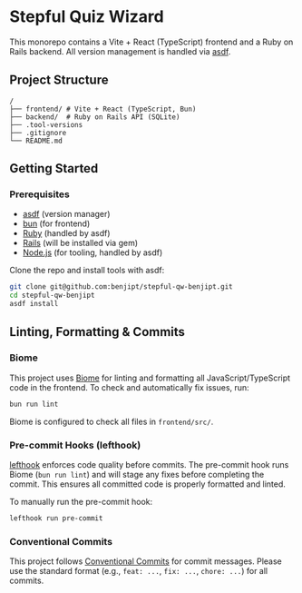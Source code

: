 # Stepful Quiz Wizard

This monorepo contains a Vite + React (TypeScript) frontend and a Ruby on Rails backend. All version management is handled via [asdf](https://asdf-vm.com/).

## Project Structure
```
/
├── frontend/ # Vite + React (TypeScript, Bun)
├── backend/  # Ruby on Rails API (SQLite)
├── .tool-versions
├── .gitignore
└── README.md
```

## Getting Started

### Prerequisites
- [asdf](https://asdf-vm.com/) (version manager)
- [bun](https://bun.sh/) (for frontend)
- [Ruby](https://www.ruby-lang.org/) (handled by asdf)
- [Rails](https://rubyonrails.org/) (will be installed via gem)
- [Node.js](https://nodejs.org/) (for tooling, handled by asdf)

Clone the repo and install tools with asdf:

```sh
git clone git@github.com:benjipt/stepful-qw-benjipt.git
cd stepful-qw-benjipt
asdf install
```

## Linting, Formatting & Commits

### Biome
This project uses [Biome](https://biomejs.dev/) for linting and formatting all JavaScript/TypeScript code in the frontend. To check and automatically fix issues, run:

```sh
bun run lint
```

Biome is configured to check all files in `frontend/src/`.

### Pre-commit Hooks (lefthook)
[lefthook](https://github.com/evilmartians/lefthook) enforces code quality before commits. The pre-commit hook runs Biome (`bun run lint`) and will stage any fixes before completing the commit. This ensures all committed code is properly formatted and linted.

To manually run the pre-commit hook:
```sh
lefthook run pre-commit
```

### Conventional Commits
This project follows [Conventional Commits](https://www.conventionalcommits.org/) for commit messages. Please use the standard format (e.g., `feat: ...`, `fix: ...`, `chore: ...`) for all commits.
